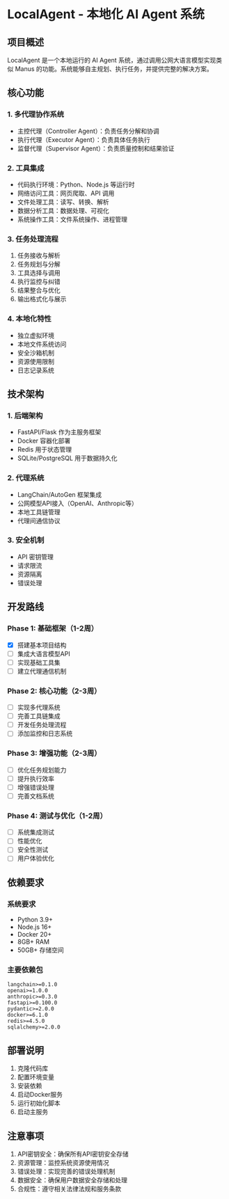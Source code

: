 # LocalAgent - 本地化 AI Agent 系统

## 项目概述

LocalAgent 是一个本地运行的 AI Agent 系统，通过调用公网大语言模型实现类似 Manus 的功能。系统能够自主规划、执行任务，并提供完整的解决方案。

## 核心功能

### 1. 多代理协作系统
- 主控代理（Controller Agent）：负责任务分解和协调
- 执行代理（Executor Agent）：负责具体任务执行
- 监督代理（Supervisor Agent）：负责质量控制和结果验证

### 2. 工具集成
- 代码执行环境：Python、Node.js 等运行时
- 网络访问工具：网页爬取、API 调用
- 文件处理工具：读写、转换、解析
- 数据分析工具：数据处理、可视化
- 系统操作工具：文件系统操作、进程管理

### 3. 任务处理流程
1. 任务接收与解析
2. 任务规划与分解
3. 工具选择与调用
4. 执行监控与纠错
5. 结果整合与优化
6. 输出格式化与展示

### 4. 本地化特性
- 独立虚拟环境
- 本地文件系统访问
- 安全沙箱机制
- 资源使用限制
- 日志记录系统

## 技术架构

### 1. 后端架构
- FastAPI/Flask 作为主服务框架
- Docker 容器化部署
- Redis 用于状态管理
- SQLite/PostgreSQL 用于数据持久化

### 2. 代理系统
- LangChain/AutoGen 框架集成
- 公网模型API接入（OpenAI、Anthropic等）
- 本地工具链管理
- 代理间通信协议

### 3. 安全机制
- API 密钥管理
- 请求限流
- 资源隔离
- 错误处理

## 开发路线

### Phase 1: 基础框架（1-2周）
- [x] 搭建基本项目结构
- [ ] 集成大语言模型API
- [ ] 实现基础工具集
- [ ] 建立代理通信机制

### Phase 2: 核心功能（2-3周）
- [ ] 实现多代理系统
- [ ] 完善工具链集成
- [ ] 开发任务处理流程
- [ ] 添加监控和日志系统

### Phase 3: 增强功能（2-3周）
- [ ] 优化任务规划能力
- [ ] 提升执行效率
- [ ] 增强错误处理
- [ ] 完善文档系统

### Phase 4: 测试与优化（1-2周）
- [ ] 系统集成测试
- [ ] 性能优化
- [ ] 安全性测试
- [ ] 用户体验优化

## 依赖要求

### 系统要求
- Python 3.9+
- Node.js 16+
- Docker 20+
- 8GB+ RAM
- 50GB+ 存储空间

### 主要依赖包
```
langchain>=0.1.0
openai>=1.0.0
anthropic>=0.3.0
fastapi>=0.100.0
pydantic>=2.0.0
docker>=6.1.0
redis>=4.5.0
sqlalchemy>=2.0.0
```

## 部署说明

1. 克隆代码库
2. 配置环境变量
3. 安装依赖
4. 启动Docker服务
5. 运行初始化脚本
6. 启动主服务

## 注意事项

1. API密钥安全：确保所有API密钥安全存储
2. 资源管理：监控系统资源使用情况
3. 错误处理：实现完善的错误处理机制
4. 数据安全：确保用户数据安全存储和处理
5. 合规性：遵守相关法律法规和服务条款 